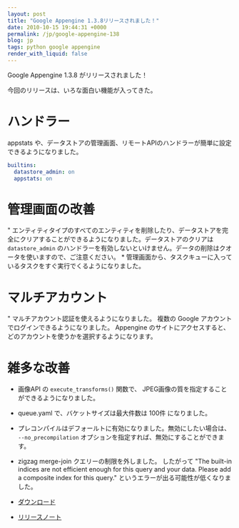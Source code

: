 ```yaml
---
layout: post
title: "Google Appengine 1.3.8リリースされました！"
date: 2010-10-15 19:44:31 +0000
permalink: /jp/google-appengine-138
blog: jp
tags: python google appengine
render_with_liquid: false
---
```


Google Appengine 1.3.8 がリリースされました！

今回のリリースは、いろな面白い機能が入ってきた。

# ハンドラー

appstats や、データストアの管理画面、リモートAPIのハンドラーが簡単に設定できるようになりました。

```yaml
builtins:
  datastore_admin: on
  appstats: on
```

# 管理画面の改善

" エンティティタイプのすべてのエンティティを削除したり、データストアを完全にクリアすることができるようになりました。データストアのクリアは
`datastore_admin` のハンドラーを有効しないといけません。データの削除はクオータを使いますので、ご注意ください。 \*
管理画面から、タスクキューに入っているタスクをすぐ実行でくるようになりました。

# マルチアカウント

" マルチアカウント認証を使えるようになりました。 複数の Google アカウントでログインできるようになりました。 Appengine
のサイトにアクセスすると、どのアカウントを使うかを選択するようになります。

# 雑多な改善

- 画像API の `execute_transforms()` 関数で、 JPEG画像の質を指定することができるようになりました。
- queue.yaml で、バケットサイズは最大件数は 100件 になりました。
- プレコンパイルはデフォールトに有効になりました。無効にしたい場合は、 `--no_precompilation`
  オプションを指定すれば、無効にすることができます。
- zigzag merge-join クエリーの制限を外しました。 したがって "The built-in indices are not
  efficient enough for this query and your data. Please add a
  composite index for this query." というエラーが出る可能性が低くなりました。

- [ダウンロード](http://code.google.com/intl/ja/appengine/downloads.html)
- [リリースノート](http://code.google.com/p/googleappengine/wiki/SdkReleaseNotes)
